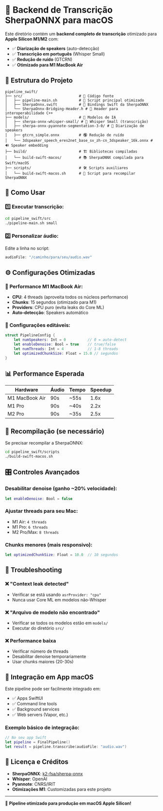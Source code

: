# 🎤 Backend de Transcrição SherpaONNX para macOS

Este diretório contém um **backend completo de transcrição** otimizado para **Apple Silicon M1/M2** com:
- ✅ **Diarização de speakers** (auto-detecção)
- ✅ **Transcrição em português** (Whisper Small)
- ✅ **Redução de ruído** (GTCRN)
- ✅ **Otimizado para M1 MacBook Air**

## 📁 **Estrutura do Projeto**

```
pipeline_swift/
├── src/                          # 📝 Código fonte
│   ├── pipeline-main.sh          # 🚀 Script principal otimizado
│   ├── SherpaOnnx.swift          # 🔧 Bindings Swift da SherpaONNX
│   └── SherpaOnnx-Bridging-Header.h # 🌉 Header para interoperabilidade C++
├── models/                       # 🤖 Modelos de IA
│   ├── sherpa-onnx-whisper-small/ # 🎯 Whisper Small (transcrição)
│   ├── sherpa-onnx-pyannote-segmentation-3-0/ # 👥 Diarização de speakers
│   ├── gtcrn_simple.onnx         # 🔇 Redução de ruído
│   └── 3dspeaker_speech_eres2net_base_sv_zh-cn_3dspeaker_16k.onnx # 🔊 Speaker embedding
├── build/                        # 🏗️ Bibliotecas compiladas
│   └── build-swift-macos/        # 📚 SherpaONNX compilada para Swift/macOS
├── scripts/                      # 🛠️ Scripts auxiliares
│   └── build-swift-macos.sh      # 🔨 Script para recompilar SherpaONNX

```

## 🚀 **Como Usar**

### 1️⃣ **Executar transcrição:**
```bash
cd pipeline_swift/src
./pipeline-main.sh small
```

### 2️⃣ **Personalizar áudio:**
Edite a linha no script:
```swift
audioFile: "/caminho/para/seu/audio.wav"
```

## ⚙️ **Configurações Otimizadas**

### 🎯 **Performance M1 MacBook Air:**
- **CPU**: 4 threads (aproveita todos os núcleos performance)
- **Chunks**: 15 segundos (otimizado para M1)
- **Providers**: CPU puro (evita leaks do Core ML)
- **Auto-detecção**: Speakers automático

### 🔧 **Configurações editáveis:**
```swift
struct PipelineConfig {
    let numSpeakers: Int = 0          // 0 = auto-detect
    let enableDenoise: Bool = true    // true/false
    let numThreads: Int = 4           // 1-8 threads
    let optimizedChunkSize: Float = 15.0 // segundos
}
```

## 📊 **Performance Esperada**

| Hardware | Áudio | Tempo | Speedup |
|----------|-------|-------|---------|
| M1 MacBook Air | 90s | ~55s | 1.6x |
| M1 Pro | 90s | ~40s | 2.2x |
| M2 Pro | 90s | ~35s | 2.5x |

## 🔧 **Recompilação (se necessário)**

Se precisar recompilar a SherpaONNX:
```bash
cd pipeline_swift/scripts
./build-swift-macos.sh
```

## 🎛️ **Controles Avançados**

### **Desabilitar denoise** (ganho ~20% velocidade):
```swift
let enableDenoise: Bool = false
```

### **Ajustar threads para seu Mac**:
- M1 Air: `4 threads`
- M1 Pro: `6 threads` 
- M2 Pro/Max: `8 threads`

### **Chunks menores** (mais responsivo):
```swift
let optimizedChunkSize: Float = 10.0  // 10 segundos
```

## 🐛 **Troubleshooting**

### ❌ **"Context leak detected"**
- Verificar se está usando `asrProvider: "cpu"`
- Nunca usar Core ML em modelos não-Whisper

### ❌ **"Arquivo de modelo não encontrado"**
- Verificar se todos os modelos estão em `models/`
- Executar do diretório `src/`

### ❌ **Performance baixa**
- Verificar número de threads
- Desabilitar denoise temporariamente
- Usar chunks maiores (20-30s)

## 🎯 **Integração em App macOS**

Este pipeline pode ser facilmente integrado em:
- ✅ Apps SwiftUI
- ✅ Command line tools
- ✅ Background services
- ✅ Web servers (Vapor, etc.)

### **Exemplo básico de integração:**
```swift
// No seu app Swift
let pipeline = FinalPipeline()
let result = pipeline.transcribe(audioFile: "audio.wav")
```

## 📝 **Licença e Créditos**

- **SherpaONNX**: [k2-fsa/sherpa-onnx](https://github.com/k2-fsa/sherpa-onnx)
- **Whisper**: OpenAI
- **Pyannote**: CNRS/IRIT
- **Otimizações M1**: Customizadas para este projeto

---

🚀 **Pipeline otimizado para produção em macOS Apple Silicon!** 